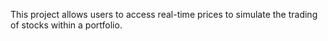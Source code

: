 This project allows users to access real-time prices to simulate the trading of stocks within a portfolio.
